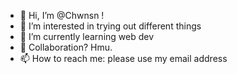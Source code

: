 - 👋 Hi, I’m @Chwnsn !
- 👀 I’m interested in trying out different things
- 🌱 I’m currently learning web dev
- 💞️ Collaboration? Hmu.
- 📫 How to reach me: please use my email address

<!---
Chwnsn/Chwnsn is a ✨ special ✨ repository because its `README.md` (this file) appears on your GitHub profile.
You can click the Preview link to take a look at your changes.
--->
